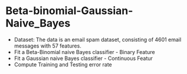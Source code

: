 # Beta-binomial-Gaussian-Naive_Bayes

- Dataset: The data is an email spam dataset, consisting of 4601 email messages with 57 features.
- Fit a Beta-Binomial naive Bayes classifier - Binary Feature
- Fit a Gaussian naive Bayes classifier - Continuous Featur
- Compute Training and Testing error rate 
